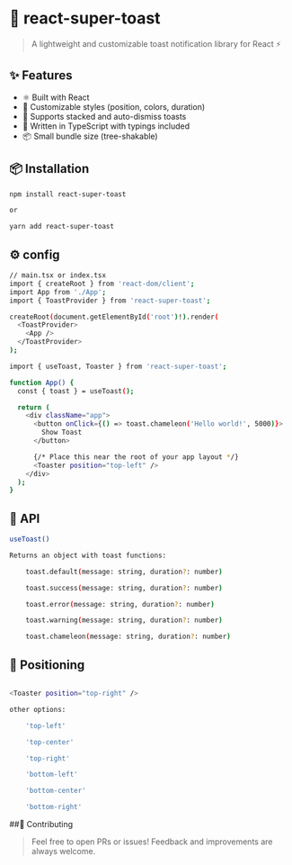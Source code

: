 # 🚀 react-super-toast

> A lightweight and customizable toast notification library for React ⚡

## ✨ Features

- ⚛️ Built with React
- 🎨 Customizable styles (position, colors, duration)
- 🔄 Supports stacked and auto-dismiss toasts
- 🧠 Written in TypeScript with typings included
- 📦 Small bundle size (tree-shakable)

## 📦 Installation

```bash
npm install react-super-toast

or

yarn add react-super-toast
```

## ⚙️ config

```bash
// main.tsx or index.tsx
import { createRoot } from 'react-dom/client';
import App from './App';
import { ToastProvider } from 'react-super-toast';

createRoot(document.getElementById('root')!).render(
  <ToastProvider>
    <App />
  </ToastProvider>
);
```

```bash
import { useToast, Toaster } from 'react-super-toast';

function App() {
  const { toast } = useToast();

  return (
    <div className="app">
      <button onClick={() => toast.chameleon('Hello world!', 5000)}>
        Show Toast
      </button>

      {/* Place this near the root of your app layout */}
      <Toaster position="top-left" />
    </div>
  );
}

```

## 🔗 API

```bash
useToast()

Returns an object with toast functions:

    toast.default(message: string, duration?: number)

    toast.success(message: string, duration?: number)

    toast.error(message: string, duration?: number)

    toast.warning(message: string, duration?: number)

    toast.chameleon(message: string, duration?: number)

```

## 📍 Positioning

```bash

<Toaster position="top-right" />

other options:

    'top-left'

    'top-center'

    'top-right'

    'bottom-left'

    'bottom-center'

    'bottom-right'

```

##🙌 Contributing

> Feel free to open PRs or issues! Feedback and improvements are always welcome.
